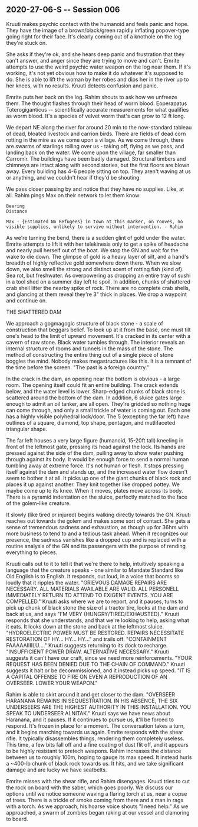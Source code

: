 ## 2020-27-06-S -- Session 006

Kruuti makes psychic contact with the humanoid and feels panic and hope. They have the image of a brown/black/green rapidly inflating popover-type going right for their face. It's clearly coming out of a knothole on the log they're stuck on.

She asks if they're ok, and she hears deep panic and frustration that they can't answer, and anger since they are trying to move and can't. Emrite attempts to use the weird psychic water weapon on the log near them. If it's working, it's not yet obvious how to make it do whatever it's supposed to do. She is able to lift the woman by her robes and dips her in the river up to her knees, with no results. Kruuti detects confusion and panic.

Emrite puts her back on the log. Rahim shouts to ask how we unfreeze them. The thought flashes through their head of worm blood. Eoperapatus Toterogiganticus -- scientifically accurate measurements for what qualifies as worm blood. It's a species of velvet worm that's can grow to 12 ft long.

We depart NE along the river for around 20 min to the now-standard tableau of dead, bloated livestock and carrion birds. There are fields of dead corn rotting in the mire as we come upon a village. As we come through, there are swarms of starlings rolling over us - taking off, flying as we pass, and landing back on the water. We come upon the village, far smaller than Carromir. The buildings have been badly damaged. Structural timbers and chimneys are intact along with second stories, but the first floors are blown away. Every building has 4-6 people sitting on top. They aren't waving at us or anything, and we couldn't hear if they'd be shouting.

We pass closer passing by and notice that they have no supplies. Like, at all. Rahim pings Max on their network to let them know:

```
Bearing
Distance

Max - {Estimated No Refugees} in town at this marker, on rooves, no visible supplies, unlikely to survive without intervention. - Rahim
```

As we're turning the bend, there is a sudden glint of gold under the water. Emrite attempts to lift it with her telekinesis only to get a spike of headache and nearly pull herself out of the boat. We stop the GN and wait for the wake to die down. The glimpse of gold is a heavy layer of silt, and a hand's breadth of highly reflective gold somewhere down there. When we slow down, we also smell the strong and distinct scent of rotting fish (kind of). Sea rot, but freshwater. As overpowering as dropping an entire tray of sushi in a tool shed on a summer day left to spoil. In addition, chunks of shattered crab shell litter the nearby spike of rock. There are no complete crab shells, and glancing at them reveal they're 3" thick in places. We drop a waypoint and continue on.

THE SHATTERED DAM

We approach a gogmagogic structure of black stone - a scale of construction that beggars belief. To look up at it from the base, one must tilt one's head to the limit of upward movement. It's cracked in its center with a cavern of raw stone. Black water tumbles through. The interior reveals an internal structure of rooms and tunnels in the mass of the stone. The method of constructing the entire thing out of a single piece of stone boggles the mind. Nobody makes megastructures like this. It is a remnant of the time before the screen. "The past is a foreign country."

In the crack in the dam, an opening near the bottom is obvious - a large room. The opening itself could fit an entire building. The crack extends below, and the water level is lower. Sharp-edged chunks of black stone is scattered around the bottom of the dam. In addition, 6 sluice gates large enough to admit an oil tanker, are all open. They're gridded so nothing huge can come through, and only a small trickle of water is coming out. Each one has a highly visible polyhedral lock/door. The 5 (excepting the far left) have outlines of a square, diamond, top shape, pentagon, and mutlifaceted triangular shape.

The far left houses a very large figure (humanoid, 15-20ft tall) kneeling in front of the leftmost gate, pressing its head against the lock. Its hands are pressed against the side of the dam, pulling away to show water pushing through against its body. It would be enough force to send a normal human tumbling away at extreme force. It's not human or flesh. It stops pressing itself against the dam and stands up, and the increased water flow doesn't seem to bother it at all. It picks up one of the giant chunks of black rock and places it up against another. They knit together like dropped pottey. We maybe come up to its knee. When it moves, plates move across its body. There is a pyramid indentation on the sluice, perfectly matched to the face of the golem-like creature.

It slowly (like tired or injured) begins walking directly towards the GN. Kruuti reaches out towards the golem and makes some sort of contact. She gets a sense of tremendous sadness and exhaustion, as though up for 36hrs with more business to tend to and a tedious task ahead. When it recognizes our presence, the sadness vanishes like a dropped cup and is replaced with a routine analysis of the GN and its passengers with the purpose of rending everything to pieces.

Kruuti calls out to it to tell it that we're there to help, intuitively speaking a language that the creature speaks - one similar to Mandate Standard like Old English is to English. It responds, out loud, in a voice that booms so loudly that it ripples the water. "GRIEVOUS DAMAGE REPAIRS ARE NECESSARY. ALL MATERIALS AVAILABLE ARE VALID. ALL PERSONELL IMMEDIATELY RETURN TO ATTEND TO EXIGENT EVENTS. YOU ARE COMPELLED." Kruuti asks where we are to report, and it pauses, turns to pick up chunk of black stone the size of a tractor tire, looks at the dam and back at us, and says "I'M VERY {HUNGRY/TIRED/EXHAUSTED}." Kruuti responds that she understands, and that we're looking to help, asking what it eats. It looks down at the stone and back at the leftmost sluice. "HYDROELECTRIC POWER MUST BE RESTORED. REPAIRS NECESSITATE RESTORATION OF HY... HY... HY..." and trails off. "CONTAINMENT FAAAAAIIIILU...." Kruuti suggests returning to its dock to recharge. "INSUFFICIENT POWER DRAW. ALTERNATIVE NECESSARY." Kruuti suggests it can't have our craft, since we need more reinforcements. "YOUR REQUEST HAS BEEN DENIED DUE TO THE CHAIN OF COMMAND." Kruuti suggests it halt or be decommissioned, and it instead picks up speed. "IT IS A CAPITAL OFFENSE TO FIRE ON EVEN A REPRODUCTION OF AN OVERSEER. LOWER YOUR WEAPON."

Rahim is able to skirt around it and get closer to the dam. "OVERSEER HARANANA REMAINS IN SEQUESTRATION. IN HIS ABSENCE, THE SIX UNDERSEERS ARE THE HIGHEST AUTHORITY IN THIS INSTALLATION. YOU SPEAK TO UNDERSEER ALNITAK." Kruuti says we have news about Haranana, and it pauses. If it continues to pursue us, it'll be forced to respond. It's frozen in place for a moment. The conversation takes a turn, and it begins marching towards us again. Emrite responds with the shear rifle. It typically disassembles things, rendering them completely useless. This time, a few bits fall off and a fine coating of dust flit off, and it appears to be highly resistant to pretech weapons. Rahim increases the distance between us to roughly 100m, hoping to gauge its max speed. It instead hurls a ~400-lb chunk of black rock towards us. It hits, and we take significant damage and are lucky we have seatbelts.

Emrite misses with the shear rifle, and Rahim disengages. Kruuti tries to cut the rock on board with the saber, which goes poorly. We discuss our options until we notice someone waving a flaring torch at us, near a copse of trees. There is a trickle of smoke coming from there and a man in rags with a torch. As we approach, his hoarse voice shouts "I need help." As we approached, a swarm of zombies began raking at our vessel and clamoring to board.

